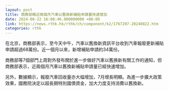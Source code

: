 ```yaml
---
layout: post
title: 商務部稱近兩個月汽車以舊換新補貼申請量快速增加
date: 2024-08-22 16:08:46.000000000 +08:00
link: https://news.rthk.hk/rthk/ch/component/k2/1767207-20240822.htm
categories: rthk
---
```


在北京，商務部表示，至今天中午，汽車以舊換新資訊平台收到汽車報廢更新補貼申請超過68萬份。近一個月以來，新增補貼申請約34萬份。

商務部等7個部門上周對外發布關於進一步做好汽車以舊换新有關工作的通知，但商務部表示，近兩個月汽車以舊換新補貼申請量已經快速增加。

另外，數據顯示，報廢汽車回收量亦大幅增加，7月增長明顯。為進一步擴大政策效果，國務院決定以超長期特別國債資金，加大力度支持消費以舊換新。

